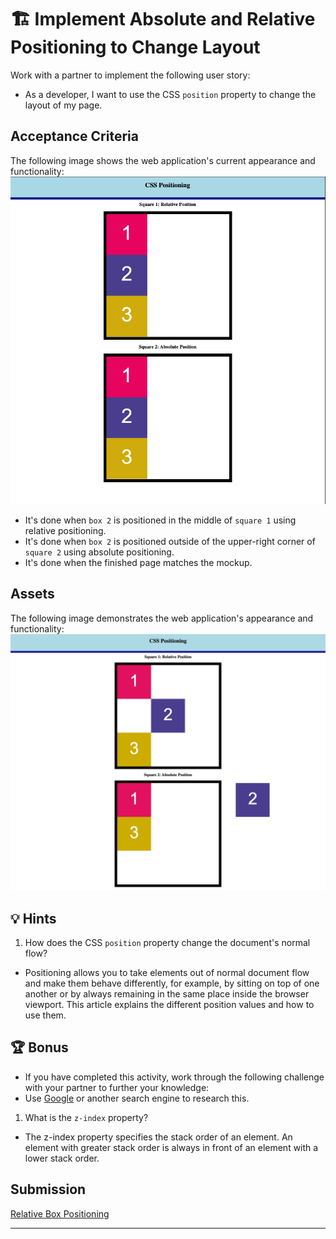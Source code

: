 # 🏗️ Implement Absolute and Relative Positioning to Change Layout
Work with a partner to implement the following user story:
* As a developer, I want to use the CSS `position` property to change the layout of my page.

## Acceptance Criteria
The following image shows the web application's current appearance and functionality:
![Box 2 is positioned in the center of Square 1, while in Square 2, Box 2 is positioned outside the square.](./assets/images/CurrentLayout.png)
* It's done when `box 2` is positioned in the middle of `square 1` using relative positioning.
* It's done when `box 2` is positioned outside of the upper-right corner of `square 2` using absolute positioning.
* It's done when the finished page matches the mockup.  

## Assets
The following image demonstrates the web application's appearance and functionality:
![Box 2 is positioned in the center of Square 1, while in Square 2, Box 2 is positioned outside the square.](./assets/images/MockUp.png)

## 💡 Hints
1. How does the CSS `position` property change the document's normal flow? 
* Positioning allows you to take elements out of normal document flow and make them behave differently, for example, by sitting on top of one another or by always remaining in the same place inside the browser viewport. This article explains the different position values and how to use them.

## 🏆 Bonus
* If you have completed this activity, work through the following challenge with your partner to further your knowledge:
* Use [Google](https://www.google.com) or another search engine to research this.

1. What is the `z-index` property? 
* The z-index property specifies the stack order of an element. An element with greater stack order is always in front of an element with a lower stack order.

## Submission
[Relative Box Positioning](https://bslockhart.github.io/Class-Activity-05-CSS-Positioning/)

---